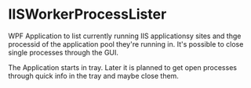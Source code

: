 IISWorkerProcessLister
======================

WPF Application to list currently running IIS applicationsy sites and thge processid of the application pool they're running in.
It's possible to close single processes through the GUI.

The Application starts in tray. Later it is planned to get open processes through quick info in the tray and maybe close them.
